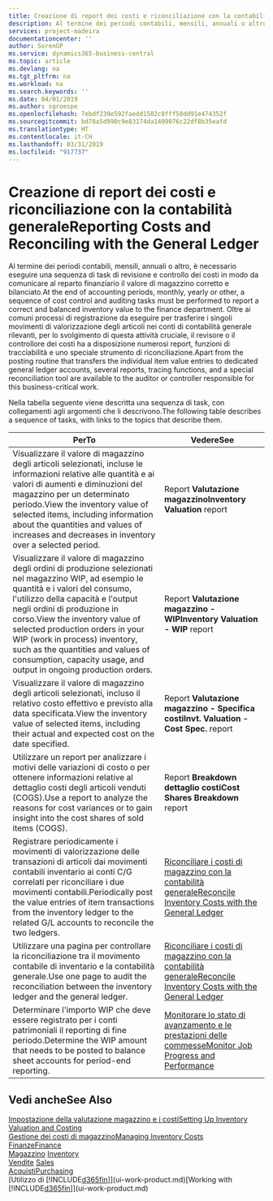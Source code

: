 ```yaml
---
title: Creazione di report dei costi e riconciliazione con la contabilità generale | Microsoft Docs
description: Al termine dei periodi contabili, mensili, annuali o altro, è necessario eseguire una sequenza di task di revisione e controllo dei costi in modo da comunicare al reparto finanziario il valore di magazzino corretto e bilanciato. Oltre ai comuni processi di registrazione da eseguire per trasferire i singoli movimenti di valorizzazione degli articoli nei conti di contabilità generale rilevanti, per lo svolgimento di questa attività cruciale, il revisore o il controllore dei costi ha a disposizione numerosi report, funzioni di tracciabilità e uno speciale strumento di riconciliazione.
services: project-madeira
documentationcenter: ''
author: SorenGP
ms.service: dynamics365-business-central
ms.topic: article
ms.devlang: na
ms.tgt_pltfrm: na
ms.workload: na
ms.search.keywords: ''
ms.date: 04/01/2019
ms.author: sgroespe
ms.openlocfilehash: 7ebdf239e592faedd1502c8fff50dd91e474352f
ms.sourcegitcommit: bd78a5d990c9e83174da1409076c22df8b35eafd
ms.translationtype: HT
ms.contentlocale: it-CH
ms.lasthandoff: 03/31/2019
ms.locfileid: "917737"
---
```

# <a name="reporting-costs-and-reconciling-with-the-general-ledger"></a><span data-ttu-id="5bb20-104">Creazione di report dei costi e riconciliazione con la contabilità generale</span><span class="sxs-lookup"><span data-stu-id="5bb20-104">Reporting Costs and Reconciling with the General Ledger</span></span>
<span data-ttu-id="5bb20-105">Al termine dei periodi contabili, mensili, annuali o altro, è necessario eseguire una sequenza di task di revisione e controllo dei costi in modo da comunicare al reparto finanziario il valore di magazzino corretto e bilanciato.</span><span class="sxs-lookup"><span data-stu-id="5bb20-105">At the end of accounting periods, monthly, yearly or other, a sequence of cost control and auditing tasks must be performed to report a correct and balanced inventory value to the finance department.</span></span> <span data-ttu-id="5bb20-106">Oltre ai comuni processi di registrazione da eseguire per trasferire i singoli movimenti di valorizzazione degli articoli nei conti di contabilità generale rilevanti, per lo svolgimento di questa attività cruciale, il revisore o il controllore dei costi ha a disposizione numerosi report, funzioni di tracciabilità e uno speciale strumento di riconciliazione.</span><span class="sxs-lookup"><span data-stu-id="5bb20-106">Apart from the posting routine that transfers the individual item value entries to dedicated general ledger accounts, several reports, tracing functions, and a special reconciliation tool are available to the auditor or controller responsible for this business-critical work.</span></span>  

 <span data-ttu-id="5bb20-107">Nella tabella seguente viene descritta una sequenza di task, con collegamenti agli argomenti che li descrivono.</span><span class="sxs-lookup"><span data-stu-id="5bb20-107">The following table describes a sequence of tasks, with links to the topics that describe them.</span></span>   

|<span data-ttu-id="5bb20-108">**Per**</span><span class="sxs-lookup"><span data-stu-id="5bb20-108">**To**</span></span>|<span data-ttu-id="5bb20-109">**Vedere**</span><span class="sxs-lookup"><span data-stu-id="5bb20-109">**See**</span></span>|  
|------------|-------------|  
|<span data-ttu-id="5bb20-110">Visualizzare il valore di magazzino degli articoli selezionati, incluse le informazioni relative alle quantità e ai valori di aumenti e diminuzioni del magazzino per un determinato periodo.</span><span class="sxs-lookup"><span data-stu-id="5bb20-110">View the inventory value of selected items, including information about the quantities and values of increases and decreases in inventory over a selected period.</span></span>|<span data-ttu-id="5bb20-111">Report **Valutazione magazzino**</span><span class="sxs-lookup"><span data-stu-id="5bb20-111">**Inventory Valuation** report</span></span>|  
|<span data-ttu-id="5bb20-112">Visualizzare il valore di magazzino degli ordini di produzione selezionati nel magazzino WIP, ad esempio le quantità e i valori del consumo, l'utilizzo della capacità e l'output negli ordini di produzione in corso.</span><span class="sxs-lookup"><span data-stu-id="5bb20-112">View the inventory value of selected production orders in your WIP (work in process) inventory, such as the quantities and values of consumption, capacity usage, and output in ongoing production orders.</span></span>|<span data-ttu-id="5bb20-113">Report **Valutazione magazzino - WIP**</span><span class="sxs-lookup"><span data-stu-id="5bb20-113">**Inventory Valuation - WIP** report</span></span>|  
|<span data-ttu-id="5bb20-114">Visualizzare il valore di magazzino degli articoli selezionati, incluso il relativo costo effettivo e previsto alla data specificata.</span><span class="sxs-lookup"><span data-stu-id="5bb20-114">View the inventory value of selected items, including their actual and expected cost on the date specified.</span></span>|<span data-ttu-id="5bb20-115">Report **Valutazione magazzino - Specifica costi**</span><span class="sxs-lookup"><span data-stu-id="5bb20-115">**Invt. Valuation - Cost Spec.** report</span></span>|  
|<span data-ttu-id="5bb20-116">Utilizzare un report per analizzare i motivi delle variazioni di costo o per ottenere informazioni relative al dettaglio costi degli articoli venduti (COGS).</span><span class="sxs-lookup"><span data-stu-id="5bb20-116">Use a report to analyze the reasons for cost variances or to gain insight into the cost shares of sold items (COGS).</span></span>|<span data-ttu-id="5bb20-117">Report **Breakdown dettaglio costi**</span><span class="sxs-lookup"><span data-stu-id="5bb20-117">**Cost Shares Breakdown** report</span></span>|  
|<span data-ttu-id="5bb20-118">Registrare periodicamente i movimenti di valorizzazione delle transazioni di articoli dai movimenti contabili inventario ai conti C/G correlati per riconciliare i due movimenti contabili.</span><span class="sxs-lookup"><span data-stu-id="5bb20-118">Periodically post the value entries of item transactions from the inventory ledger to the related G/L accounts to reconcile the two ledgers.</span></span>|[<span data-ttu-id="5bb20-119">Riconciliare i costi di magazzino con la contabilità generale</span><span class="sxs-lookup"><span data-stu-id="5bb20-119">Reconcile Inventory Costs with the General Ledger</span></span>](finance-how-to-post-inventory-costs-to-the-general-ledger.md)|  
|<span data-ttu-id="5bb20-120">Utilizzare una pagina per controllare la riconciliazione tra il movimento contabile di inventario e la contabilità generale.</span><span class="sxs-lookup"><span data-stu-id="5bb20-120">Use one page to audit the reconciliation between the inventory ledger and the general ledger.</span></span>|[<span data-ttu-id="5bb20-121">Riconciliare i costi di magazzino con la contabilità generale</span><span class="sxs-lookup"><span data-stu-id="5bb20-121">Reconcile Inventory Costs with the General Ledger</span></span>](finance-how-to-post-inventory-costs-to-the-general-ledger.md)|  
|<span data-ttu-id="5bb20-122">Determinare l'importo WIP che deve essere registrato per i conti patrimoniali il reporting di fine periodo.</span><span class="sxs-lookup"><span data-stu-id="5bb20-122">Determine the WIP amount that needs to be posted to balance sheet accounts for period-end reporting.</span></span>|[<span data-ttu-id="5bb20-123">Monitorare lo stato di avanzamento e le prestazioni delle commesse</span><span class="sxs-lookup"><span data-stu-id="5bb20-123">Monitor Job Progress and Performance</span></span>](projects-how-monitor-progress-performance.md)|

## <a name="see-also"></a><span data-ttu-id="5bb20-124">Vedi anche</span><span class="sxs-lookup"><span data-stu-id="5bb20-124">See Also</span></span>  
[<span data-ttu-id="5bb20-125">Impostazione della valutazione magazzino e i costi</span><span class="sxs-lookup"><span data-stu-id="5bb20-125">Setting Up Inventory Valuation and Costing</span></span>](finance-set-up-inventory-valuation-and-costing.md)  
[<span data-ttu-id="5bb20-126">Gestione dei costi di magazzino</span><span class="sxs-lookup"><span data-stu-id="5bb20-126">Managing Inventory Costs</span></span>](finance-manage-inventory-costs.md)  
[<span data-ttu-id="5bb20-127">Finanze</span><span class="sxs-lookup"><span data-stu-id="5bb20-127">Finance</span></span>](finance.md)  
<span data-ttu-id="5bb20-128">[Magazzino](inventory-manage-inventory.md) </span><span class="sxs-lookup"><span data-stu-id="5bb20-128">[Inventory](inventory-manage-inventory.md) </span></span>  
<span data-ttu-id="5bb20-129">[Vendite](sales-manage-sales.md) </span><span class="sxs-lookup"><span data-stu-id="5bb20-129">[Sales](sales-manage-sales.md) </span></span>  
[<span data-ttu-id="5bb20-130">Acquisti</span><span class="sxs-lookup"><span data-stu-id="5bb20-130">Purchasing</span></span>](purchasing-manage-purchasing.md)  
<span data-ttu-id="5bb20-131">[Utilizzo di [!INCLUDE[d365fin](includes/d365fin_md.md)]](ui-work-product.md)</span><span class="sxs-lookup"><span data-stu-id="5bb20-131">[Working with [!INCLUDE[d365fin](includes/d365fin_md.md)]](ui-work-product.md)</span></span>
